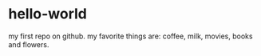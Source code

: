# hello-world
my first repo on github.
my favorite things are: coffee, milk, movies, books and flowers.
